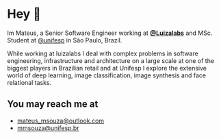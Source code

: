 # Hey :wave:

Im Mateus, a Senior Software Engineer working at **[@Luizalabs](https://github.com/luizalabs)** and MSc. Student at [@unifesp](https://github.com/unifesp) in São Paulo, Brazil.

While working at luizalabs I deal with complex problems in software engineering, infrastructure and architecture on a large scale at one of the biggest players in Brazilian retail and at Unifesp I explore the extensive world of deep learning, image classification, image synthesis and face relational tasks.

## You may reach me at
- [mateus_msouza@outlook.com](mailto:mateus_msouza@outlook.com)
- [mmsouza@unifesp.br](mmsouza@unifesp.br)
